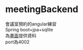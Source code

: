 # meetingBackend
會議室預約的angular練習<br>
Spring boot+jpa+sqlite<br>
為[畫面](https://github.com/les269/meetingFrontend)提供資料<br>
port為4002